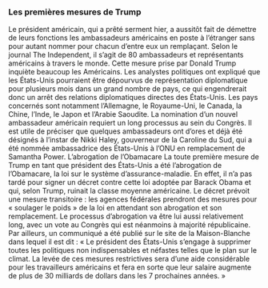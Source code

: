 ### Les premières mesures de Trump

Le président américain, qui a prêté serment hier, a aussitôt fait de démettre de leurs fonctions les ambassadeurs américains en poste à l’étranger sans pour autant nommer pour chacun d’entre eux un remplaçant.
Selon le journal The Independent, il s’agit de 80 ambassadeurs et représentants américains à travers le monde.
Cette mesure prise par Donald Trump inquiète beaucoup les Américains. Les analystes politiques ont expliqué que les États-Unis pourraient être dépourvus de représentation diplomatique pour plusieurs mois dans un grand nombre de pays, ce qui engendrerait donc un arrêt des relations diplomatiques directes des États-Unis.
Les pays concernés sont notamment l’Allemagne, le Royaume-Uni, le Canada, la Chine, l’Inde, le Japon et l’Arabie Saoudite.
La nomination d’un nouvel ambassadeur américain requiert un long processus au sein du Congrès.
Il est utile de préciser que quelques ambassadeurs ont d’ores et déjà été désignés à l’instar de Nikki Haley, gouverneur de la Caroline du Sud, qui a été nommée ambassadrice des États-Unis à l’ONU en remplacement de Samantha Power.
L’abrogation de l’Obamacare
La toute première mesure de Trump en tant que président des États-Unis a été l’abrogation de l’Obamacare, la loi sur le système d’assurance-maladie. En effet, il n’a pas tardé pour signer un décret contre cette loi adoptée par Barack Obama et qui, selon Trump, ruinait la classe moyenne américaine.
Le décret prévoit une mesure transitoire : les agences fédérales prendront des mesures pour « soulager le poids » de la loi en attendant son abrogation et son remplacement. Le processus d’abrogation va être lui aussi relativement long, avec un vote au Congrès qui est néanmoins à majorité républicaine.
Par ailleurs, un communiqué a été publié sur le site de la Maison-Blanche dans lequel il est dit : « Le président des États-Unis s’engage à supprimer toutes les politiques non indispensables et néfastes telles que le plan sur le climat. La levée de ces mesures restrictives sera d’une aide considérable pour les travailleurs américains et fera en sorte que leur salaire augmente de plus de 30 milliards de dollars dans les 7 prochaines années. »
